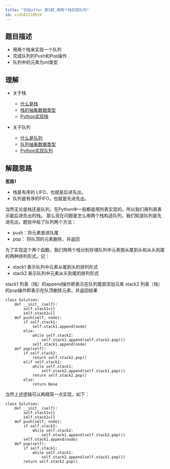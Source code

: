 ```yaml
---
title: "剑指offer_第5题_用两个栈实现队列"
id: csdn82118919
---
```


## 题目描述

*   用两个栈来实现一个队列
*   完成队列的Push和Pop操作
*   队列中的元素为int类型

## 理解

*   关于栈

    *   [什么是栈](https://facert.gitbooks.io/python-data-structure-cn/3.%E5%9F%BA%E6%9C%AC%E6%95%B0%E6%8D%AE%E7%BB%93%E6%9E%84/3.3.%E4%BB%80%E4%B9%88%E6%98%AF%E6%A0%88/)
    *   [栈的抽象数据类型](https://facert.gitbooks.io/python-data-structure-cn/3.%E5%9F%BA%E6%9C%AC%E6%95%B0%E6%8D%AE%E7%BB%93%E6%9E%84/3.4.%E6%A0%88%E7%9A%84%E6%8A%BD%E8%B1%A1%E6%95%B0%E6%8D%AE%E7%B1%BB%E5%9E%8B/)
    *   [Python实现栈](https://facert.gitbooks.io/python-data-structure-cn/3.%E5%9F%BA%E6%9C%AC%E6%95%B0%E6%8D%AE%E7%BB%93%E6%9E%84/3.5.Python%E5%AE%9E%E7%8E%B0%E6%A0%88/)
*   关于队列

    *   [什么是队列](https://facert.gitbooks.io/python-data-structure-cn/3.%E5%9F%BA%E6%9C%AC%E6%95%B0%E6%8D%AE%E7%BB%93%E6%9E%84/3.10.%E4%BB%80%E4%B9%88%E6%98%AF%E9%98%9F%E5%88%97/)
    *   [队列抽象数据类型](https://facert.gitbooks.io/python-data-structure-cn/3.%E5%9F%BA%E6%9C%AC%E6%95%B0%E6%8D%AE%E7%BB%93%E6%9E%84/3.11.%E9%98%9F%E5%88%97%E6%8A%BD%E8%B1%A1%E6%95%B0%E6%8D%AE%E7%B1%BB%E5%9E%8B/)
    *   [Python实现队列](https://facert.gitbooks.io/python-data-structure-cn/3.%E5%9F%BA%E6%9C%AC%E6%95%B0%E6%8D%AE%E7%BB%93%E6%9E%84/3.12.Python%E5%AE%9E%E7%8E%B0%E9%98%9F%E5%88%97/)

## 解题思路

**思路1**

*   栈是有序的 LIFO，也就是后进先出。
*   队列是有序的FIFO，也就是先进先出。

当然无论是栈还是队列，在Python中一般都是用列表实现的，所以我们用列表表示能后进先出的栈。
那么现在问题是怎么用两个栈构造队列，我们知道队列是先进先出，题目中给了队列两个方法：

*   push：将元素放进队尾
*   pop： 将队顶的元素删除，并返回

为了实现这个两个函数，我们用两个栈分别存储队列中元素按从尾到头和从头到尾的两种排列形式。记：

*   stack1 表示队列中元素从尾到头的排列形式
*   stack2 表示队列中元素从头到尾的排列形式

stack1 列表（栈）的append操作即表示在队列尾部添加元素
stack2 列表（栈）的pop操作即表示在队顶删除元素，并返回结果

```
class Solution:
    def __init__(self):
        self.stack1=[]
        self.stack2=[]
    def push(self, node):
        if self.stack1:
            self.stack1.append(node)
        else:
            while self.stack2:
                self.stack1.append(self.stack2.pop())
            self.stack1.append(node)
    def pop(self):
        if self.stack2:
            return self.stack2.pop()
        elif self.stack1:
            while self.stack1:
                self.stack2.append(self.stack1.pop())
            return self.stack2.pop()
        else:
            return None
```

当然上述逻辑可以再精简一点实现，如下：

```
class Solution:
    def __init__(self):
        self.stack1=[]
        self.stack2=[]
    def push(self, node):
        if self.stack2:
            while self.stack2:
                self.stack1.append(self.stack2.pop())
        self.stack1.append(node)
    def pop(self):
        if self.stack1:
            while self.stack1:
                self.stack2.append(self.stack1.pop())
        return self.stack2.pop()
```